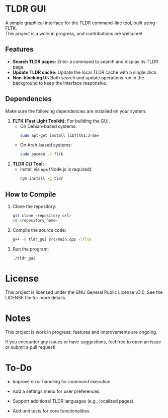 # TLDR GUI  

A simple graphical interface for the TLDR command-line tool, built using FLTK.  
This project is a work in progress, and contributions are welcome!  

## Features  
- **Search TLDR pages:** Enter a command to search and display its TLDR page.  
- **Update TLDR cache:** Update the local TLDR cache with a single click.  
- **Non-blocking UI:** Both search and update operations run in the background to keep the interface responsive.  

## Dependencies  
Make sure the following dependencies are installed on your system:  
1. **FLTK (Fast Light Toolkit):** For building the GUI.  
   - On Debian-based systems:  
     ```bash  
     sudo apt-get install libfltk1.3-dev  
     ```  
   - On Arch-based systems:  
     ```bash  
     sudo pacman -S fltk  
     ```  
2. **TLDR CLI Tool:**  
   - Install via `npm` (Node.js is required):  
     ```bash  
     npm install -g tldr  
     ```  

## How to Compile  
1. Clone the repository:  
   ```bash  
   git clone <repository_url>  
   cd <repository_name>
   ```
2. Compile the source code:
   ```bash
   g++ -o tldr_gui src/main.cpp -lfltk
   ```

3. Run the program:
   ```bash
   ./tldr_gui
   ```


# License

This project is licensed under the GNU General Public License v3.0. See the LICENSE file for more details.

# Notes

This project is work in progress; features and improvements are ongoing.

If you encounter any issues or have suggestions, feel free to open an issue or submit a pull request!


# To-Do

- Improve error handling for command execution.

- Add a settings menu for user preferences.

- Support additional TLDR languages (e.g., localized pages).

- Add unit tests for core functionalities.




